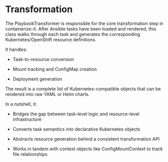 # Transformation

The PlaybookTransformer is responsible for the core transformation step in containerize-it. After Ansible tasks have been loaded and rendered, this class walks through each task and generates the corresponding Kubernetes/OpenShift resource definitions.

It handles:

* Task-to-resource conversion

* Mount tracking and ConfigMap creation

* Deployment generation

The result is a complete list of Kubernetes-compatible objects that can be rendered into raw YAML or Helm charts.

In a nutshell, it:

* Bridges the gap between task-level logic and resource-level infrastructure

* Converts task semantics into declarative Kubernetes objects

* Abstracts resource generation behind a consistent transformation API

* Works in tandem with context objects like ConfigMountContext to track file relationships